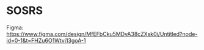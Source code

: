 # SOSRS

Figma: https://www.figma.com/design/MfEFbCku5MDvA38cZXsk0i/Untitled?node-id=0-1&t=FHZu6O1Wtvj13goA-1
